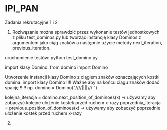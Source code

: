 # IPI_PAN
Zadania rekrutacyjne 1 i 2


1. Roziwązanie można sprawdzić przez wykonanie testów jednostkowych z pliku test_dominos.py lub tworząc instancję klasy Dominos z argumentem jako ciąg znaków a następnie użycie metody next_iteration, previous_iteration.

uruchomienie testów:
python test_domino.py

import klasy Domino:
from domino import Domino

Utworzenie instancji klasy Domino z ciągiem znaków oznaczających kostki domina. import klasy Domino
!!!! Ważne aby na końcu ciągu znaków dodać spację !!!!! np. 
domino = Domino("////||||\\\/\ ")

kolejna_iteracja = domino.next_position_of_dominoes(x) -> używamy aby zobaczyć kolejne ułożenie kostek przed ruchem x-razy
poprzednia_iteracja = previous_position_of_dominoes(x) -> używamy aby zobaczyć poprzednie ułożenie kostek przed ruchem x-razy

2. 

